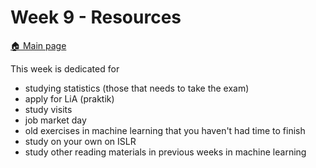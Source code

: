 # Week 9 - Resources

[:house: Main page](https://github.com/kokchun/Maskininlarning-AI21)

This week is dedicated for 
- studying statistics (those that needs to take the exam)
- apply for LiA (praktik)
- study visits
- job market day
- old exercises in machine learning that you haven't had time to finish
- study on your own on ISLR
- study other reading materials in previous weeks in machine learning 


